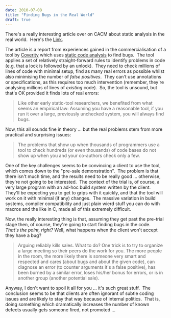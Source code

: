 ```yaml
---
date: 2010-07-08
title: "Finding Bugs in the Real World"
draft: true
---
```


There's a really interesting article over on CACM about static analysis in the real world.  Here's the [Link](http://cacm.acm.org/magazines/2010/2/69354-a-few-billion-lines-of-code-later/fulltext).

The article is a report from experiences gained in the commercialisation of a tool by [Coverity](http://www.coverity.com/) which uses [static code analysis](http://wikipedia.org/wiki/static_code_analysis) to find bugs.  The tool applies a set of relatively straight-forward rules to identify problems in code (e.g. that a lock is followed by an unlock).  They need to check millions of lines of code with minimal setup, find as many real errors as possible whilst also minimising the number of *false positives*.  They can't use annotations or specifications, as this requires too much intervention (remember, they're analysing millions of lines of *existing* code).  So, the tool is unsound, but that's OK provided it finds lots of real errors:
> Like               other early static-tool researchers, we benefited from what seems               an empirical law: Assuming you have a reasonable tool, if you run               it over a large, previously unchecked system, you will always               find bugs.

Now, this all sounds fine in theory ... but the real problems stem from more practical and surprising issues:
> The problems that show up when               thousands of programmers use a tool to check hundreds (or even               thousands) of code bases do not show up when you and your               co-authors check only a few.

One of the key challenges seems to be convincing a client to use the tool, which comes down to the "pre-sale demonstration".  The problem is that there isn't much time, and the results need to be really good ... otherwise, they're not going to be interested.  The context of the trial is, of course, a very large program with an ad-hoc build system written by the client.  They'll be expecting you to get to grips with it quickly, and that the tool will work on it with minimal (if any) changes.  The massive variation in build systems, compiler compatibility and just plain wierd stuff you can do with macros and the like in C, made all of this extremely difficult.

Now, the really interesting thing is that, assuming they get past the pre-trial stage then, of course, they're going to start finding bugs in the code.  *That's the point, right?* Well, what happens when the client won't accept they have a bug?
> Arguing reliably kills sales. What to do? One               trick is to try to organize a large meeting so their peers do the               work for you. The more people in the room, the more likely there               is someone very smart and respected and cares (about bugs and               about the given code), can diagnose an error (to counter               arguments it's a false positive), has been burned by a similar               error, loses his/her bonus for errors, or is in another group               (another potential sale).

Anyway, I don't want to spoil it all for you ... it's such great stuff.  The conclusion seems to be that clients are often ignorant of subtle coding issues and are likely to stay that way because of internal politics.  That is, doing something which dramatically increases the number of known defects usually gets someone fired, not promoted ...
